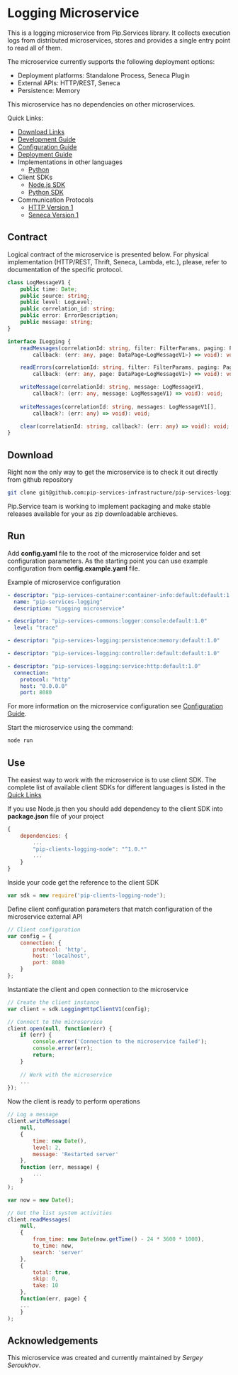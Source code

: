 # Logging Microservice

This is a logging microservice from Pip.Services library. 
It collects execution logs from distributed microservices, stores 
and provides a single entry point to read all of them.

The microservice currently supports the following deployment options:
* Deployment platforms: Standalone Process, Seneca Plugin
* External APIs: HTTP/REST, Seneca
* Persistence: Memory

This microservice has no dependencies on other microservices.

<a name="links"></a> Quick Links:

* [Download Links](doc/Downloads.md)
* [Development Guide](doc/Development.md)
* [Configuration Guide](doc/Configuration.md)
* [Deployment Guide](doc/Deployment.md)
* Implementations in other languages
  - [Python](https://github.com/pip-services-infrastructure/pip-services-logging-python)
* Client SDKs
  - [Node.js SDK](https://github.com/pip-services-infrastructure/pip-clients-logging-node)
  - [Python SDK](https://github.com/pip-services-infrastructure/pip-clients-logging-python)
* Communication Protocols
  - [HTTP Version 1](doc/HttpProtocolV1.md)
  - [Seneca Version 1](doc/SenecaProtocolV1.md)

## Contract

Logical contract of the microservice is presented below. For physical implementation (HTTP/REST, Thrift, Seneca, Lambda, etc.),
please, refer to documentation of the specific protocol.

```typescript
class LogMessageV1 {	
	public time: Date;
	public source: string;
	public level: LogLevel;
	public correlation_id: string;
	public error: ErrorDescription;
	public message: string;
}

interface ILogging {
    readMessages(correlationId: string, filter: FilterParams, paging: PagingParams,
        callback: (err: any, page: DataPage<LogMessageV1>) => void): void;

    readErrors(correlationId: string, filter: FilterParams, paging: PagingParams,
        callback: (err: any, page: DataPage<LogMessageV1>) => void): void;

    writeMessage(correlationId: string, message: LogMessageV1,
        callback?: (err: any, message: LogMessageV1) => void): void;
    
    writeMessages(correlationId: string, messages: LogMessageV1[],
        callback?: (err: any) => void): void;

    clear(correlationId: string, callback?: (err: any) => void): void;
}
```

## Download

Right now the only way to get the microservice is to check it out directly from github repository
```bash
git clone git@github.com:pip-services-infrastructure/pip-services-logging.git
```

Pip.Service team is working to implement packaging and make stable releases available for your 
as zip downloadable archieves.

## Run

Add **config.yaml** file to the root of the microservice folder and set configuration parameters.
As the starting point you can use example configuration from **config.example.yaml** file. 

Example of microservice configuration
```yaml
- descriptor: "pip-services-container:container-info:default:default:1.0"
  name: "pip-services-logging"
  description: "Logging microservice"

- descriptor: "pip-services-commons:logger:console:default:1.0"
  level: "trace"

- descriptor: "pip-services-logging:persistence:memory:default:1.0"

- descriptor: "pip-services-logging:controller:default:default:1.0"

- descriptor: "pip-services-logging:service:http:default:1.0"
  connection:
    protocol: "http"
    host: "0.0.0.0"
    port: 8080
```
 
For more information on the microservice configuration see [Configuration Guide](Configuration.md).

Start the microservice using the command:
```bash
node run
```

## Use

The easiest way to work with the microservice is to use client SDK. 
The complete list of available client SDKs for different languages is listed in the [Quick Links](#links)

If you use Node.js then you should add dependency to the client SDK into **package.json** file of your project
```javascript
{
    dependencies: {
        ...
        "pip-clients-logging-node": "^1.0.*"
        ...
    }
}
```

Inside your code get the reference to the client SDK
```javascript
var sdk = new require('pip-clients-logging-node');
```

Define client configuration parameters that match configuration of the microservice external API
```javascript
// Client configuration
var config = {
    connection: {
        protocol: 'http',
        host: 'localhost', 
        port: 8080
    }
};
```

Instantiate the client and open connection to the microservice
```javascript
// Create the client instance
var client = sdk.LoggingHttpClientV1(config);

// Connect to the microservice
client.open(null, function(err) {
    if (err) {
        console.error('Connection to the microservice failed');
        console.error(err);
        return;
    }
    
    // Work with the microservice
    ...
});
```

Now the client is ready to perform operations
```javascript
// Log a message
client.writeMessage(
    null,
    {
        time: new Date(),
        level: 2,
        message: 'Restarted server'
    },
    function (err, message) {
        ...
    }
);
```

```javascript
var now = new Date();

// Get the list system activities
client.readMessages(
    null,
    {
        from_time: new Date(now.getTime() - 24 * 3600 * 1000),
        to_time: now,
        search: 'server'
    },
    {
        total: true,
        skip: 0, 
        take: 10  
    },
    function(err, page) {
    ...    
    }
);
```    

## Acknowledgements

This microservice was created and currently maintained by *Sergey Seroukhov*.

